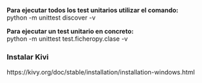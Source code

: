 <b>Para ejecutar todos los test unitarios utilizar el comando:</b>
<br>python -m unittest discover -v

<b>Para ejecutar un test unitario en concreto:</b>
<br>python -m unittest test.ficheropy.clase -v
    
    
    
<h3>Instalar Kivi</h3>
https://kivy.org/doc/stable/installation/installation-windows.html
